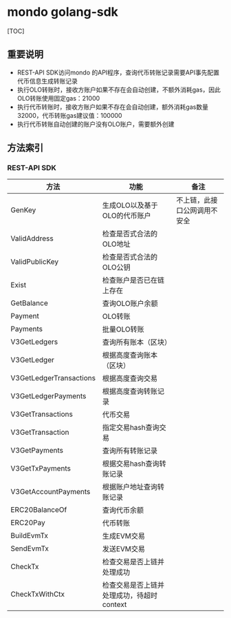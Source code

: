 # mondo golang-sdk

[TOC]

## 重要说明
- REST-API SDK访问mondo 的API程序，查询代币转账记录需要API事先配置代币信息生成转账记录
- 执行OLO转账时，接收方账户如果不存在会自动创建，不额外消耗gas，因此OLO转账使用固定gas：21000
- 执行代币转账时，接收方账户如果不存在会自动创建，额外消耗gas数量32000，代币转账gas建议值：100000
- 执行代币转账自动创建的账户没有OLO账户，需要额外创建

## 方法索引
### REST-API SDK
|      方法      |            功能            |  备注  |
| -------------- | -------------------------- | ----- |
| GenKey         | 生成OLO以及基于OLO的代币账户 | 不上链，此接口公网调用不安全 |
| ValidAddress   | 检查是否式合法的OLO地址      |       |
| ValidPublicKey | 检查是否式合法的OLO公钥      |       |
| Exist          | 检查账户是否已在链上存在     |       |
| GetBalance     | 查询OLO账户余额             |       |
| Payment        | OLO转账                    |       |
| Payments       | 批量OLO转账                 |       |
| V3GetLedgers            | 查询所有账本（区块）         |       |
| V3GetLedger             | 根据高度查询账本（区块）     |       |
| V3GetLedgerTransactions | 根据高度查询交易            |       |
| V3GetLedgerPayments     | 根据高度查询转账记录         |       |
| V3GetTransactions       | 代币交易                    |       |
| V3GetTransaction        | 指定交易hash查询交易        |       |
| V3GetPayments           | 查询所有转账记录            |       |
| V3GetTxPayments         | 根据交易hash查询转账记录     |       |
| V3GetAccountPayments    | 根据账户地址查询转账记录     |       |
| ERC20BalanceOf          | 查询代币余额                |       |
| ERC20Pay                | 代币转账                    |       |
| BuildEvmTx                | 生成EVM交易                    |       |
| SendEvmTx                | 发送EVM交易                    |       |
| CheckTx                | 检查交易是否上链并处理成功                    |       |
| CheckTxWithCtx                | 检查交易是否上链并处理成功，待超时context                    |       |

